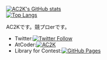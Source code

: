 
[![AC2K's GitHub stats](https://github-readme-stats.vercel.app/api?username=AC2-K)](https://github.com/anuraghazra/github-readme-stats)\
[![Top Langs](https://github-readme-stats.vercel.app/api/top-langs/?username=AC2-K&layout=compact)](https://github.com/anuraghazra/github-readme-stats)

AC2Kです。競プロerです。
- Twitter:[![Twitter Follow](https://img.shields.io/twitter/follow/ac2000_cp?style=social)](https://twitter.com/ac2000_cp) <br>
- AtCoder:[![AC2K](https://img.shields.io/endpoint?url=https%3A%2F%2Fatcoder-badges.now.sh%2Fapi%2Fatcoder%2Fjson%2FAC2K)](https://atcoder.jp/users/AC2K)
- Library for Contest:[![GitHub Pages](https://img.shields.io/static/v1?label=GitHub+Pages&message=+&color=brightgreen&logo=github)](https://ac2-k.github.io/library/) 
